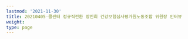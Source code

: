 ```yaml
---
lastmod: '2021-11-30'
title: 20210405-콜센터 정규직전환 장진희 건강보험심사평가원노동조합 위원장 인터뷰
weight: 
type: page
---
```

